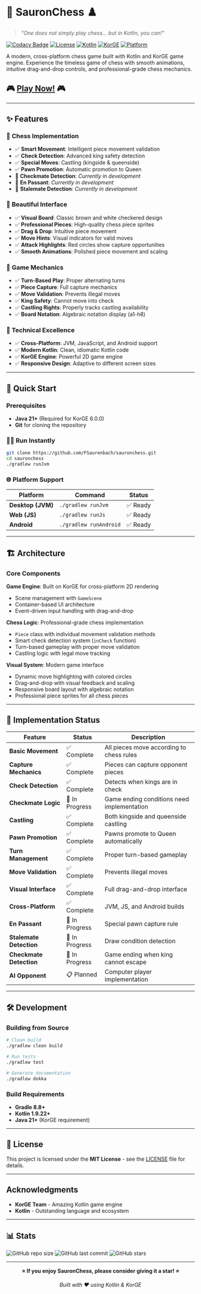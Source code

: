 # 🏰 SauronChess ♟️

> *"One does not simply play chess... but in Kotlin, you can!"*

[![Codacy Badge](https://app.codacy.com/project/badge/Grade/09437976fa054f2cb7ad3f32504b4132)](https://app.codacy.com/gh/FSaurenbach/sauronchess/dashboard?utm_source=gh&utm_medium=referral&utm_content=&utm_campaign=Badge_grade)
[![License](https://img.shields.io/github/license/FSaurenbach/sauronchess?style=flat-square)](LICENSE)
[![Kotlin](https://img.shields.io/badge/Kotlin-1.9.22-purple?style=flat-square&logo=kotlin)](https://kotlinlang.org/)
[![KorGE](https://img.shields.io/badge/KorGE-6.0.0-blue?style=flat-square)](https://korge.org/)
[![Platform](https://img.shields.io/badge/Platform-JVM%20%7C%20JS%20%7C%20Android-green?style=flat-square)](#platform-support)

A modern, cross-platform chess game built with Kotlin and KorGE game engine. Experience the timeless game of chess with smooth animations, intuitive drag-and-drop controls, and professional-grade chess mechanics.

## 🎮 **[Play Now!](https://fsaurenbach.github.io/sauronchess)** 🎮

---

## ✨ Features

### 🎯 **Chess Implementation**
- ✅ **Smart Movement**: Intelligent piece movement validation
- ✅ **Check Detection**: Advanced king safety detection
- ✅ **Special Moves**: Castling (kingside & queenside)
- ✅ **Pawn Promotion**: Automatic promotion to Queen
- 🔄 **Checkmate Detection**: *Currently in development*
- 🔄 **En Passant**: *Currently in development*
- 🔄 **Stalemate Detection**: *Currently in development*

### 🎨 **Beautiful Interface**
- ✅ **Visual Board**: Classic brown and white checkered design
- ✅ **Professional Pieces**: High-quality chess piece sprites
- ✅ **Drag & Drop**: Intuitive piece movement
- ✅ **Move Hints**: Visual indicators for valid moves
- ✅ **Attack Highlights**: Red circles show capture opportunities
- ✅ **Smooth Animations**: Polished piece movement and scaling

### 🎲 **Game Mechanics**
- ✅ **Turn-Based Play**: Proper alternating turns
- ✅ **Piece Capture**: Full capture mechanics
- ✅ **Move Validation**: Prevents illegal moves
- ✅ **King Safety**: Cannot move into check
- ✅ **Castling Rights**: Properly tracks castling availability
- ✅ **Board Notation**: Algebraic notation display (a1-h8)

### 🚀 **Technical Excellence**
- ✅ **Cross-Platform**: JVM, JavaScript, and Android support
- ✅ **Modern Kotlin**: Clean, idiomatic Kotlin code
- ✅ **KorGE Engine**: Powerful 2D game engine
- ✅ **Responsive Design**: Adaptive to different screen sizes

---

## 🚀 Quick Start

### Prerequisites
- **Java 21+** (Required for KorGE 6.0.0)
- **Git** for cloning the repository

### 🏃‍♂️ Run Instantly
```bash
git clone https://github.com/FSaurenbach/sauronchess.git
cd sauronchess
./gradlew runJvm
```

### 🌐 Platform Support

| Platform | Command | Status |
|----------|---------|--------|
| **Desktop (JVM)** | `./gradlew runJvm` | ✅ Ready |
| **Web (JS)** | `./gradlew runJs` | ✅ Ready |
| **Android** | `./gradlew runAndroid` | ✅ Ready |

---

## 🏗️ Architecture

### Core Components

**Game Engine**: Built on KorGE for cross-platform 2D rendering
- Scene management with `GameScene`
- Container-based UI architecture  
- Event-driven input handling with drag-and-drop

**Chess Logic**: Professional-grade chess implementation
- `Piece` class with individual movement validation methods
- Smart check detection system (`inCheck` function)
- Turn-based gameplay with proper move validation
- Castling logic with legal move tracking

**Visual System**: Modern game interface
- Dynamic move highlighting with colored circles
- Drag-and-drop with visual feedback and scaling
- Responsive board layout with algebraic notation
- Professional piece sprites for all chess pieces

---

## 🎯 Implementation Status

| Feature | Status | Description |
|---------|--------|-------------|
| **Basic Movement** | ✅ Complete | All pieces move according to chess rules |
| **Capture Mechanics** | ✅ Complete | Pieces can capture opponent pieces |
| **Check Detection** | ✅ Complete | Detects when kings are in check |
| **Checkmate Logic** | 🔄 In Progress | Game ending conditions need implementation |
| **Castling** | ✅ Complete | Both kingside and queenside castling |
| **Pawn Promotion** | ✅ Complete | Pawns promote to Queen automatically |
| **Turn Management** | ✅ Complete | Proper turn-based gameplay |
| **Move Validation** | ✅ Complete | Prevents illegal moves |
| **Visual Interface** | ✅ Complete | Full drag-and-drop interface |
| **Cross-Platform** | ✅ Complete | JVM, JS, and Android builds |
| **En Passant** | 🔄 In Progress | Special pawn capture rule |
| **Stalemate Detection** | 🔄 In Progress | Draw condition detection |
| **Checkmate Detection** | 🔄 In Progress | Game ending when king cannot escape |
| **AI Opponent** | 📋 Planned | Computer player implementation |

---

## 🛠️ Development

### Building from Source
```bash
# Clean build
./gradlew clean build

# Run tests
./gradlew test

# Generate documentation
./gradlew dokka
```

### Build Requirements
- **Gradle 8.8+**
- **Kotlin 1.9.22+**
- **Java 21+** (KorGE requirement)

---

## 📄 License

This project is licensed under the **MIT License** - see the [LICENSE](LICENSE) file for details.

---

## Acknowledgments

- **KorGE Team** - Amazing Kotlin game engine
- **Kotlin** - Outstanding language and ecosystem

---

## 📊 Stats

![GitHub repo size](https://img.shields.io/github/repo-size/FSaurenbach/sauronchess?style=flat-square)
![GitHub last commit](https://img.shields.io/github/last-commit/FSaurenbach/sauronchess?style=flat-square)
![GitHub stars](https://img.shields.io/github/stars/FSaurenbach/sauronchess?style=social)

---

<div align="center">

**⭐ If you enjoy SauronChess, please consider giving it a star! ⭐**

*Built with ❤️ using Kotlin & KorGE*

</div>
